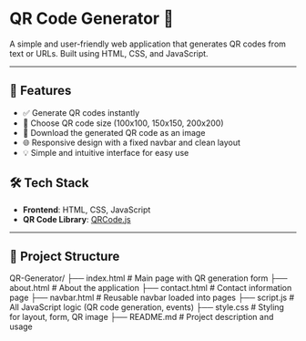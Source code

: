 # QR Code Generator 🔲

A simple and user-friendly web application that generates QR codes from text or URLs. Built using HTML, CSS, and JavaScript.

---

## 🚀 Features

- ✅ Generate QR codes instantly
- 🎯 Choose QR code size (100x100, 150x150, 200x200)
- 📲 Download the generated QR code as an image
- 🌐 Responsive design with a fixed navbar and clean layout
- 💡 Simple and intuitive interface for easy use



## 🛠️ Tech Stack

- **Frontend**: HTML, CSS, JavaScript
- **QR Code Library**: [QRCode.js](https://github.com/davidshimjs/qrcodejs)

---

## 📁 Project Structure

QR-Generator/
├── index.html          # Main page with QR generation form
├── about.html          # About the application
├── contact.html        # Contact information page
├── navbar.html         # Reusable navbar loaded into pages
├── script.js           # All JavaScript logic (QR code generation, events)
├── style.css           # Styling for layout, form, QR image
├── README.md           # Project description and usage



